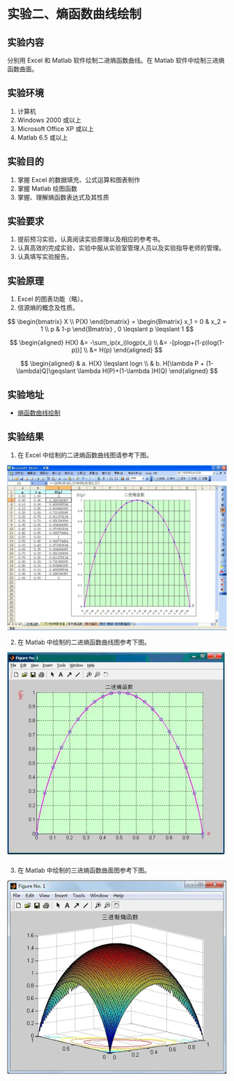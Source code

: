 # 实验二、熵函数曲线绘制

## 实验内容

分别用 Excel 和 Matlab 软件绘制二进熵函数曲线。在 Matlab 软件中绘制三进熵函数曲面。

## 实验环境

1. 计算机
2. Windows 2000 或以上
3. Microsoft Office XP 或以上
4. Matlab 6.5 或以上

## 实验目的

1. 掌握 Excel 的数据填充、公式运算和图表制作
2. 掌握 Matlab 绘图函数
3. 掌握、理解熵函数表达式及其性质

## 实验要求

1. 提前预习实验，认真阅读实验原理以及相应的参考书。
2. 认真高效的完成实验，实验中服从实验室管理人员以及实验指导老师的管理。
3. 认真填写实验报告。

## 实验原理

1. Excel 的图表功能（略）。
2. 信源熵的概念及性质。

$$
\begin{bmatrix}
X \\
P(X)
\end{bmatrix}
 = \begin{Bmatrix}
 x_1 = 0 & x_2 = 1 \\
 p & 1-p
 \end{Bmatrix}
 , 0 \leqslant  p \leqslant 1
$$

$$
\begin{aligned}
H(X) &= -\sum_ip(x_i)logp(x_i) \\
     &= -[plogp+(1-p)log(1-p))] \\
     &= H(p)
\end{aligned}
$$

$$
\begin{aligned}
& a. H(X) \leqslant logn \\
& b. H[\lambda P + (1-\lambda)Q]\geqslant \lambda H(P)+(1-\lambda )H(Q)
\end{aligned}
$$


## 实验地址

- [熵函数曲线绘制](http://info-lab.wangding.co/labs/lab02.html)

## 实验结果

1. 在 Excel 中绘制的二进熵函数曲线图请参考下图。

  ![二进熵函数曲线 Excel 绘制，王顶，408542507@qq.com](images/lab02-01.webp)

2. 在 Matlab 中绘制的二进熵函数曲线图参考下图。

  ![二进熵函数曲线 Matlab 绘制，王顶，408542507@qq.com](images/lab02-02.webp)

3. 在  Matlab 中绘制的三进熵函数曲面图参考下图。

  ![三进熵函数曲面 Matlab 绘制，王顶，408542507@qq.com](images/lab02-03.webp)
